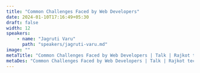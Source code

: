```yaml
---
title: "Common Challenges Faced by Web Developers"
date: 2024-01-10T17:16:49+05:30
draft: false
width: 12
speakers:
    - name: "Jagruti Varu"
      path: "speakers/jagruti-varu.md"
image: ""
metaTitle: "Common Challenges Faced by Web Developers | Talk | Rajkot tech"
metaDes: "Common Challenges Faced by Web Developers | Talk | Rajkot tech"
---
```


